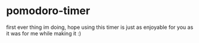 # pomodoro-timer
first ever thing im doing, hope using this timer is just as enjoyable for you as it was for me while making it :)
